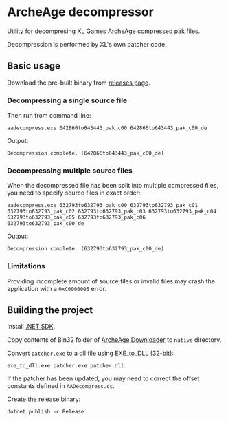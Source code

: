 # ArcheAge decompressor

Utility for decompresing XL Games ArcheAge compressed pak files.

Decompression is performed by XL's own patcher code.

## Basic usage

Download the pre-built binary from [releases page](https://github.com/Ingramz/aadecompress/releases).

### Decompressing a single source file

Then run from command line:
```
aadecompress.exe 642866to643443_pak_c00 642866to643443_pak_c00_de
```

Output:
```
Decompression complete. (642866to643443_pak_c00_de)
```

### Decompressing multiple source files

When the decompressed file has been split into multiple compressed files, you need to specify source files in exact order:
```
aadecompress.exe 632793to632793_pak_c00 632793to632793_pak_c01 632793to632793_pak_c02 632793to632793_pak_c03 632793to632793_pak_c04 632793to632793_pak_c05 632793to632793_pak_c06 632793to632793_pak_c00_de
```

Output:
```
Decompression complete. (632793to632793_pak_c00_de)
```

### Limitations

Providing incomplete amount of source files or invalid files may crash the application with a `0xC0000005` error.

## Building the project

Install [.NET SDK](https://dotnet.microsoft.com/en-us/download).

Copy contents of Bin32 folder of [ArcheAge Downloader](https://archeage.xlgames.com/downloads/clients) to `native` directory.

Convert `patcher.exe` to a dll file using [EXE_to_DLL](https://github.com/hasherezade/exe_to_dll) (32-bit):
```
exe_to_dll.exe patcher.exe patcher.dll
```

If the patcher has been updated, you may need to correct the offset constants defined in `AADecompress.cs`.

Create the release binary:
```
dotnet publish -c Release
```
